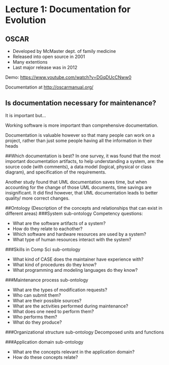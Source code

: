 # Lecture 1: Documentation for Evolution

## OSCAR
- Developed by McMaster dept. of family medicine
- Released into open source in 2001
- Many extentions
- Last major release was in 2012

Demo: https://www.youtube.com/watch?v=DGqDUcCNww0

Documentation at http://oscarmanual.org/

## Is documentation necessary for maintenance?
It is important but...

Working software is more important than comprehensive documentation.

Documentation is valuable however so that many people can work on a project, rather than just some people having all the information in their heads

##Which documentation is best?
In one survey, it was found that the most important documentation artifacts, to help understanding a system, are: the source code (with comments), a data model (logical, physical or class diagram), and specification of the requirements.

Another study found that UML documentation saves time, but when accounting for the change of those UML documents, time savings are insignificant. It did find however, that UML documentation leads to better quality/ more correct changes.

##Ontology (Description of the concepts and relationships that can exist in different areas)
###System sub-ontology
Competency questions:

- What are the software artifacts of a system?
- How do they relate to eachother?
- Which software and hardware resources are used by a system?
- What type of human resources interact with the system?

###Skills in Comp Sci sub-ontology
- What kind of CASE does the maintainer have experience with?
- What kind of procedures do they know?
- What programming and modeling languages do they know?

###Maintenance process sub-ontology
- What are the types of modification requests?
- Who can submit them?
- What are their possible sources?
- What are the activities performed during maintenance?
- What does one need to perform them?
- Who performs them?
- What do they produce?

###Organizational structure sub-ontology
Decomposed units and functions

###Application domain sub-ontology
- What are the concepts relevant in the application domain?
- How do these concepts relate?
